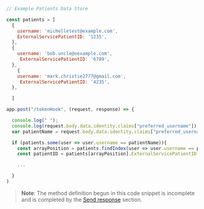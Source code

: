 ```JavaScript
// Example Patients Data Store

const patients = [
  {
    username: 'michelletest@example.com',
    ExternalServicePatientID: '1235',
  },
  {
    username: 'bob.uncle@oexample.com',
     ExternalServicePatientID: '6789',
  },
    {
    username: 'mark.christie2777@gmail.com',
     ExternalServicePatientID: '4235',
  },

  ]

app.post("/tokenHook", (request, response) => {

  console.log(" ");
  console.log(request.body.data.identity.claims["preferred_username"]);
  var patientName = request.body.data.identity.claims["preferred_username"];

  if (patients.some(user => user.username == patientName)){
    const arrayPosition = patients.findIndex(user => user.username == patientName);
    const patientID = patients[arrayPosition].ExternalServicePatientID;

    ...

  }
)
```
> **Note**: The method definition begun in this code snippet is incomplete and is completed by the [Send response](/docs/guides/token-inline-hook/send-response) section.